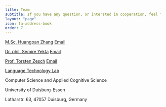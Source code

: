 ```yaml
---
title: Team
subtitle: If you have any question, or intersted in cooperation, feel free to contact us.
layout: "page"
icon: fa-address-book
order: 7
---
```



[M.Sc. Huangpan Zhang](assets/images/zhang.jpg) [Email](mailto:huangpan.zhang@uni-due.de)

[Dr. phil. Semire Yekta](assets/images/yekta.jpg) [Email](mailto:semire.yekta@uni-due.de)

[Prof. Torsten Zesch](assets/images/zesch.jpg) [Email](mailto:torsten.zesch@uni-due.de)

[Language Technology Lab](https://www.ltl.uni-due.de/)

Computer Science and Applied Cognitive Science

University of Duisburg-Essen

Lotharstr. 63, 47057 Duisburg, Germany